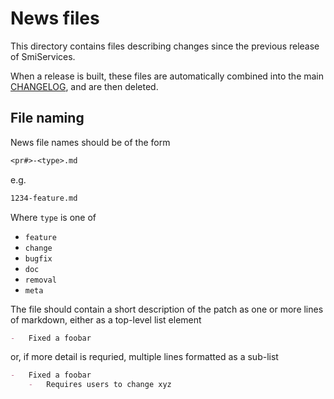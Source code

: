 # News files

This directory contains files describing changes since the previous release of SmiServices.

When a release is built, these files are automatically combined into the main [CHANGELOG](/CHANGELOG.md), and are then deleted.

## File naming

News file names should be of the form

```txt
<pr#>-<type>.md
```

e.g.

```txt
1234-feature.md
```

Where `type` is one of

-   `feature`
-   `change`
-   `bugfix`
-   `doc`
-   `removal`
-   `meta`

The file should contain a short description of the patch as one or more lines of markdown, either as a top-level list element

```md
-   Fixed a foobar
```

or, if more detail is requried, multiple lines formatted as a sub-list

```md
-   Fixed a foobar
    -   Requires users to change xyz
```
